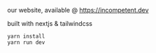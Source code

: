 our website, available @ https://incompetent.dev

built with nextjs & tailwindcss

```
yarn install 
yarn run dev 
```

